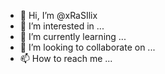 - 👋 Hi, I’m @xRaSIlix
- 👀 I’m interested in ...
- 🌱 I’m currently learning ...
- 💞️ I’m looking to collaborate on ...
- 📫 How to reach me ...

<!---
xRaSIlix/xRaSIlix is a ✨ special ✨ repository because its `README.md` (this file) appears on your GitHub profile.
You can click the Preview link to take a look at your changes.
--->

